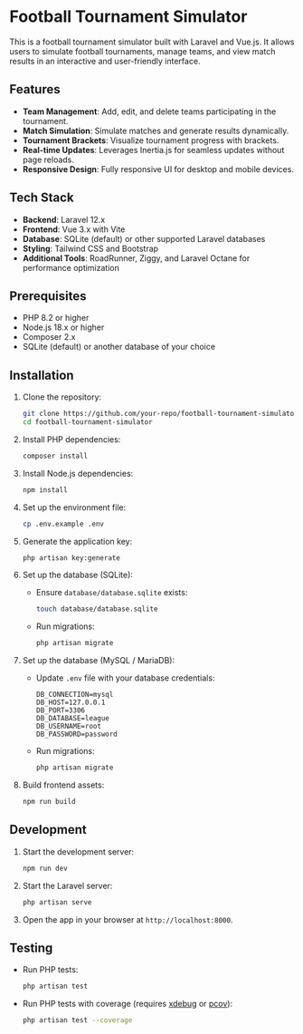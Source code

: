 # Football Tournament Simulator

This is a football tournament simulator built with Laravel and Vue.js. It allows users to simulate football tournaments, manage teams, and view match results in an interactive and user-friendly interface.

## Features

- **Team Management**: Add, edit, and delete teams participating in the tournament.
- **Match Simulation**: Simulate matches and generate results dynamically.
- **Tournament Brackets**: Visualize tournament progress with brackets.
- **Real-time Updates**: Leverages Inertia.js for seamless updates without page reloads.
- **Responsive Design**: Fully responsive UI for desktop and mobile devices.

## Tech Stack

- **Backend**: Laravel 12.x
- **Frontend**: Vue 3.x with Vite
- **Database**: SQLite (default) or other supported Laravel databases
- **Styling**: Tailwind CSS and Bootstrap
- **Additional Tools**: RoadRunner, Ziggy, and Laravel Octane for performance optimization

## Prerequisites

- PHP 8.2 or higher
- Node.js 18.x or higher
- Composer 2.x
- SQLite (default) or another database of your choice

## Installation

1. Clone the repository:
   ```bash
   git clone https://github.com/your-repo/football-tournament-simulator.git
   cd football-tournament-simulator
   ```

2. Install PHP dependencies:
   ```bash
   composer install
   ```

3. Install Node.js dependencies:
   ```bash
   npm install
   ```

4. Set up the environment file:
   ```bash
   cp .env.example .env
   ```

5. Generate the application key:
   ```bash
   php artisan key:generate
   ```

6. Set up the database (SQLite):
   - Ensure `database/database.sqlite` exists:
     ```bash
     touch database/database.sqlite
     ```
   - Run migrations:
     ```bash
     php artisan migrate
     ```
 
7. Set up the database (MySQL / MariaDB): 
    - Update `.env` file with your database credentials:
      ```env
      DB_CONNECTION=mysql 
      DB_HOST=127.0.0.1
      DB_PORT=3306
      DB_DATABASE=league
      DB_USERNAME=root
      DB_PASSWORD=password
      ```

   - Run migrations:
     ```bash
     php artisan migrate
     ```

8. Build frontend assets:
   ```bash
   npm run build
   ```

## Development

1. Start the development server:
   ```bash
   npm run dev
   ```

2. Start the Laravel server:
   ```bash
   php artisan serve
   ```

3. Open the app in your browser at `http://localhost:8000`.

## Testing

- Run PHP tests:
  ```bash
  php artisan test
  ```

- Run PHP tests with coverage (requires [xdebug](https://pecl.php.net/package/xdebug) or [pcov](https://pecl.php.net/package/pcov)):
  ```bash
  php artisan test --coverage
  ```
